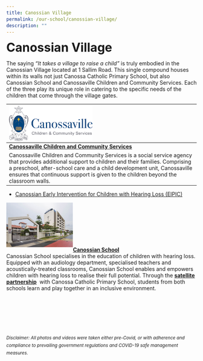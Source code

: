 ```yaml
---
title: Canossian Village
permalink: /our-school/canossian-village/
description: ""
---
```

**<font size=6>Canossian Village</font>**

The saying <em>“It takes a village to raise a child”</em> is truly embodied in the Canossian Village located at 1 Sallim Road. This single compound houses within its walls not just Canossa Catholic Primary School, but also Canossian School and Canossaville Children and Community Services. Each of the three play its unique role in catering to the specific needs of the children that come through the village gates.

| <img src="/images/Our%20School/Village%201.png" style="width:45%" align = "left"> |
| --------- |
| <b><a href="https://canossaville.org.sg/">Canossaville Children and Community Services</a></b>
Canossaville Children and Community Services is a social service agency that provides additional support to children and their families. Comprising a preschool, after-school care and a child development unit, Canossaville ensures that continuous support is given to the children beyond the classroom walls. |

 *   [Canossian Early Intervention for Children with Hearing Loss (EIPIC)](/files/EIPIC-Flyer-A5-compressed.pdf)



<img src="/images/Our%20School/Village%202.jpg"
		 style="width:35%" align = "left"> <br><br><br><br><br><br>


**[Canossian School](http://www.canossian.edu.sg/)**<br>
Canossian School specialises in the education of children with hearing loss. Equipped with an audiology department, specialised teachers and acoustically-treated classrooms, Canossian School enables and empowers children with hearing loss to realise their full potential. Through the [**satellite partnership**](https://staging.d2nutevx25vdua.amplifyapp.com/our-school/satellite-partnership)  with Canossa Catholic Primary School, students from both schools learn and play together in an inclusive environment.



<br><br><br><br><br><br>
<sup>_Disclaimer: All photos and videos were taken either pre-Covid, or with adherence and compliance to prevailing government regulations and COVID-19 safe management measures._</sup>